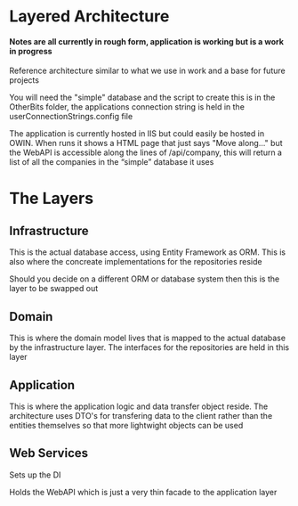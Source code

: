 # Layered Architecture

#### Notes are all currently in rough form, application is working but is a work in progress

Reference architecture similar to what we use in work and a base for future projects

You will need the "simple" database and the script to create this is in the OtherBits folder, the applications connection string is held in the userConnectionStrings.config file

The application is currently hosted in IIS but could easily be hosted in OWIN.  When runs it shows a HTML page that just says "Move along..." but the WebAPI is accessible along the lines of /api/company, this will return a list of all the companies in the “simple” database it uses

# The Layers
## Infrastructure

This is the actual database access, using Entity Framework as ORM.  This is also where the concreate implementations for the repositories reside

Should you decide on a different ORM or database system then this is the layer to be swapped out

## Domain

This is where the domain model lives that is mapped to the actual database by the infrastructure layer.  The interfaces for the repositories are held in this layer

## Application
This is where the application logic and data transfer object reside.  The architecture uses DTO's for transfering data to the client rather than the entities themselves so that more lightwight objects can be used

## Web Services
Sets up the DI

Holds the WebAPI which is just a very thin facade to the application layer
